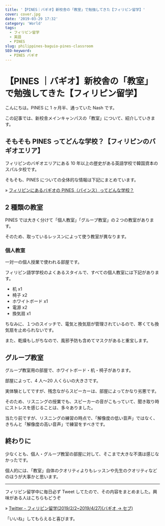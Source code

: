 ```yaml
---
title: '【PINES｜バギオ】新校舎の「教室」で勉強してきた【フィリピン留学】'
cover: cover.jpg
date: '2019-03-29 17:32'
category: 'World'
tags:
  - フィリピン留学
  - 英語
  - PINES
slug: philippines-baguio-pines-classroom
SEO-keyword:
  - PINES バギオ
---
```


# 【PINES ｜バギオ】新校舎の「教室」で勉強してきた【フィリピン留学】

こんにちは。PINES に 1 ヶ月半、通っていた Nash です。

この記事では、新校舎メインキャンパスの「教室」について、紹介していきます。

## そもそも PINES ってどんな学校？【フィリピンのバギオエリア】

フィリピンのバギオエリアにある 10 年以上の歴史がある英語学校で韓国資本のスパルタ校です。

そもそも、PINES についての全体的な情報は下記にまとめています。

» [フィリピンにあるバギオの PINES（パインス）ってどんな学校？](./philippines-baguio-pines-summary)

## 2 種類の教室

PINES では大きく分けて「個人教室」「グループ教室」の２つの教室があります。

そのため、取っているレッスンによって使う教室が異なります。

### 個人教室

一対一の個人授業で使われる部屋です。

フィリピン語学学校のよくあるスタイルで、すべての個人教室には下記があります。

- 机 x1
- 椅子 x2
- ホワイトボード x1
- 電源 x2
- 換気扇 x1

ちなみに、１つのスイッチで、電気と換気扇が管理されているので、寒くても換気扇を止められないです。

また、乾燥もしがちなので、風邪予防も含めてマスクがあると重宝します。

## グループ教室

グループ教室用の部屋で、ホワイトボード・机・椅子があります。

部屋によって、4 人〜20 人くらいの大きさです。

実体験としてですが、残念ながらスピーカーは、部屋によってかなり劣悪です。

そのため、リスニングの授業でも、スピーカーの音がこもっていて、聞き取り時にストレスを感じることは、多々ありました。

当たり前ですが、リスニングの練習の時点で、「解像度の低い音声」ではなく、きちんと「解像度の高い音声」で練習をすべきです。

## 終わりに

少なくとも、個人・グループ教室の部屋に対して、そこまで大きな不満は感じなかったです。

個人的には、「教室」自体のクオリティよりもレッスンや先生のクオリティなどのほうが大事かと思います。

---

フィリピン留学中に毎日必ず Tweet してたので、その内容をまとめました。興味がある人はこちらもどうぞ

» [Twitter - フィリピン留学(2019/2/2~2019/4/27)(バギオ → セブ)](https://twitter.com/i/moments/1108015112575541249)

「いいね」してもらえると喜びます。
